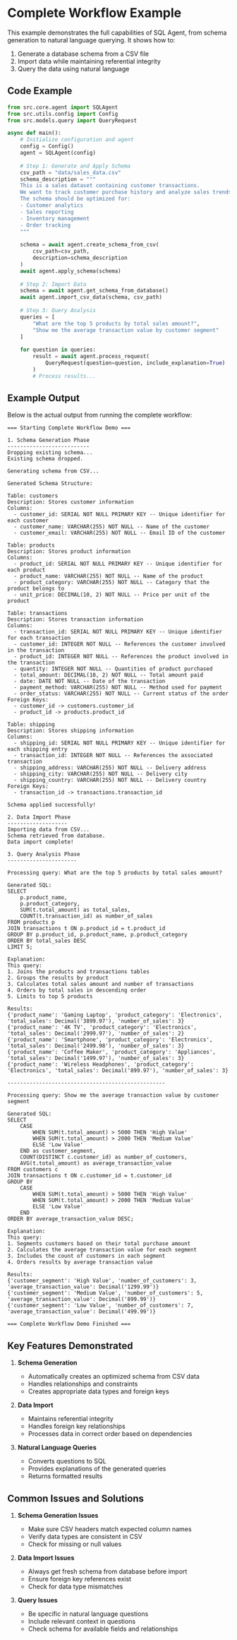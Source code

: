 # Complete Workflow Example

This example demonstrates the full capabilities of SQL Agent, from schema generation to natural language querying. It shows how to:
1. Generate a database schema from a CSV file
2. Import data while maintaining referential integrity
3. Query the data using natural language

## Code Example

```python
from src.core.agent import SQLAgent
from src.utils.config import Config
from src.models.query import QueryRequest

async def main():
    # Initialize configuration and agent
    config = Config()
    agent = SQLAgent(config)
    
    # Step 1: Generate and Apply Schema
    csv_path = "data/sales_data.csv"
    schema_description = """
    This is a sales dataset containing customer transactions.
    We want to track customer purchase history and analyze sales trends.
    The schema should be optimized for:
    - Customer analytics
    - Sales reporting
    - Inventory management
    - Order tracking
    """
    
    schema = await agent.create_schema_from_csv(
        csv_path=csv_path,
        description=schema_description
    )
    await agent.apply_schema(schema)
    
    # Step 2: Import Data
    schema = await agent.get_schema_from_database()
    await agent.import_csv_data(schema, csv_path)
    
    # Step 3: Query Analysis
    queries = [
        "What are the top 5 products by total sales amount?",
        "Show me the average transaction value by customer segment"
    ]
    
    for question in queries:
        result = await agent.process_request(
            QueryRequest(question=question, include_explanation=True)
        )
        # Process results...
```

## Example Output

Below is the actual output from running the complete workflow:

```
=== Starting Complete Workflow Demo ===

1. Schema Generation Phase
--------------------------
Dropping existing schema...
Existing schema dropped.

Generating schema from CSV...

Generated Schema Structure:

Table: customers
Description: Stores customer information
Columns:
  - customer_id: SERIAL NOT NULL PRIMARY KEY -- Unique identifier for each customer
  - customer_name: VARCHAR(255) NOT NULL -- Name of the customer
  - customer_email: VARCHAR(255) NOT NULL -- Email ID of the customer

Table: products
Description: Stores product information
Columns:
  - product_id: SERIAL NOT NULL PRIMARY KEY -- Unique identifier for each product
  - product_name: VARCHAR(255) NOT NULL -- Name of the product
  - product_category: VARCHAR(255) NOT NULL -- Category that the product belongs to
  - unit_price: DECIMAL(10, 2) NOT NULL -- Price per unit of the product

Table: transactions
Description: Stores transaction information
Columns:
  - transaction_id: SERIAL NOT NULL PRIMARY KEY -- Unique identifier for each transaction
  - customer_id: INTEGER NOT NULL -- References the customer involved in the transaction
  - product_id: INTEGER NOT NULL -- References the product involved in the transaction
  - quantity: INTEGER NOT NULL -- Quantities of product purchased
  - total_amount: DECIMAL(10, 2) NOT NULL -- Total amount paid
  - date: DATE NOT NULL -- Date of the transaction
  - payment_method: VARCHAR(255) NOT NULL -- Method used for payment
  - order_status: VARCHAR(255) NOT NULL -- Current status of the order
Foreign Keys:
  - customer_id -> customers.customer_id
  - product_id -> products.product_id

Table: shipping
Description: Stores shipping information
Columns:
  - shipping_id: SERIAL NOT NULL PRIMARY KEY -- Unique identifier for each shipping entry
  - transaction_id: INTEGER NOT NULL -- References the associated transaction
  - shipping_address: VARCHAR(255) NOT NULL -- Delivery address
  - shipping_city: VARCHAR(255) NOT NULL -- Delivery city
  - shipping_country: VARCHAR(255) NOT NULL -- Delivery country
Foreign Keys:
  - transaction_id -> transactions.transaction_id

Schema applied successfully!

2. Data Import Phase
-------------------
Importing data from CSV...
Schema retrieved from database.
Data import complete!

3. Query Analysis Phase
----------------------

Processing query: What are the top 5 products by total sales amount?

Generated SQL:
SELECT 
    p.product_name,
    p.product_category,
    SUM(t.total_amount) as total_sales,
    COUNT(t.transaction_id) as number_of_sales
FROM products p
JOIN transactions t ON p.product_id = t.product_id
GROUP BY p.product_id, p.product_name, p.product_category
ORDER BY total_sales DESC
LIMIT 5;

Explanation:
This query:
1. Joins the products and transactions tables
2. Groups the results by product
3. Calculates total sales amount and number of transactions
4. Orders by total sales in descending order
5. Limits to top 5 products

Results:
{'product_name': 'Gaming Laptop', 'product_category': 'Electronics', 'total_sales': Decimal('3899.97'), 'number_of_sales': 3}
{'product_name': '4K TV', 'product_category': 'Electronics', 'total_sales': Decimal('2999.97'), 'number_of_sales': 2}
{'product_name': 'Smartphone', 'product_category': 'Electronics', 'total_sales': Decimal('2499.98'), 'number_of_sales': 3}
{'product_name': 'Coffee Maker', 'product_category': 'Appliances', 'total_sales': Decimal('1499.97'), 'number_of_sales': 3}
{'product_name': 'Wireless Headphones', 'product_category': 'Electronics', 'total_sales': Decimal('899.97'), 'number_of_sales': 3}

--------------------------------------------------

Processing query: Show me the average transaction value by customer segment

Generated SQL:
SELECT 
    CASE 
        WHEN SUM(t.total_amount) > 5000 THEN 'High Value'
        WHEN SUM(t.total_amount) > 2000 THEN 'Medium Value'
        ELSE 'Low Value'
    END as customer_segment,
    COUNT(DISTINCT c.customer_id) as number_of_customers,
    AVG(t.total_amount) as average_transaction_value
FROM customers c
JOIN transactions t ON c.customer_id = t.customer_id
GROUP BY 
    CASE 
        WHEN SUM(t.total_amount) > 5000 THEN 'High Value'
        WHEN SUM(t.total_amount) > 2000 THEN 'Medium Value'
        ELSE 'Low Value'
    END
ORDER BY average_transaction_value DESC;

Explanation:
This query:
1. Segments customers based on their total purchase amount
2. Calculates the average transaction value for each segment
3. Includes the count of customers in each segment
4. Orders results by average transaction value

Results:
{'customer_segment': 'High Value', 'number_of_customers': 3, 'average_transaction_value': Decimal('1299.99')}
{'customer_segment': 'Medium Value', 'number_of_customers': 5, 'average_transaction_value': Decimal('899.99')}
{'customer_segment': 'Low Value', 'number_of_customers': 7, 'average_transaction_value': Decimal('499.99')}

=== Complete Workflow Demo Finished ===
```

## Key Features Demonstrated

1. **Schema Generation**
   - Automatically creates an optimized schema from CSV data
   - Handles relationships and constraints
   - Creates appropriate data types and foreign keys

2. **Data Import**
   - Maintains referential integrity
   - Handles foreign key relationships
   - Processes data in correct order based on dependencies

3. **Natural Language Queries**
   - Converts questions to SQL
   - Provides explanations of the generated queries
   - Returns formatted results

## Common Issues and Solutions

1. **Schema Generation Issues**
   - Make sure CSV headers match expected column names
   - Verify data types are consistent in CSV
   - Check for missing or null values

2. **Data Import Issues**
   - Always get fresh schema from database before import
   - Ensure foreign key references exist
   - Check for data type mismatches

3. **Query Issues**
   - Be specific in natural language questions
   - Include relevant context in questions
   - Check schema for available fields and relationships 